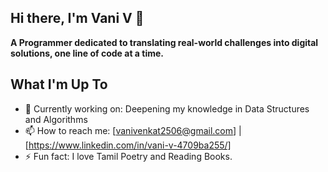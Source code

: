 ## Hi there, I'm Vani V 👋

**A Programmer dedicated to translating real-world challenges into digital solutions, one line of code at a time.**

## What I'm Up To
- 🔭 Currently working on: Deepening my knowledge in Data Structures and Algorithms
- 📫 How to reach me: [vanivenkat2506@gmail.com] | [https://www.linkedin.com/in/vani-v-4709ba255/] 
- ⚡ Fun fact: I love Tamil Poetry and Reading Books.

